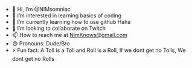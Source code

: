 - 👋 Hi, I’m @NIMsomniac
- 👀 I’m interested in learning basics of coding
- 🌱 I’m currently learning how to use github Haha
- 💞️ I’m looking to collaborate on Twitch
- 📫 How to reach me at NimKnows@gmail.com  
- 😄 Pronouns: Dude/Bro
- ⚡ Fun fact: A Toll is a Toll and Roll is a Roll, If we dont get no Tolls, We dont get no Rolls

<!---
NIMsomniac/NIMsomniac is a ✨ special ✨ repository because its `README.md` (this file) appears on your GitHub profile.
You can click the Preview link to take a look at your changes.
--->
